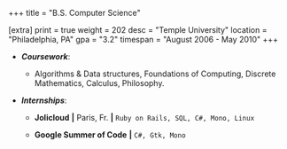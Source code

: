 +++
title = "B.S. Computer Science"

[extra]
print = true
weight = 202
desc = "Temple University"
location = "Philadelphia, PA"
gpa = "3.2"
timespan = "August 2006 - May 2010"
+++
* ___Coursework___:
  * Algorithms & Data structures, Foundations of Computing, Discrete Mathematics, Calculus, Philosophy.
  
* ___Internships___:
  * __Jolicloud__ __\|__ Paris, Fr. __\|__ `Ruby on Rails, SQL, C#, Mono, Linux`
  
  * __Google Summer of Code__ __\|__ `C#, Gtk, Mono`